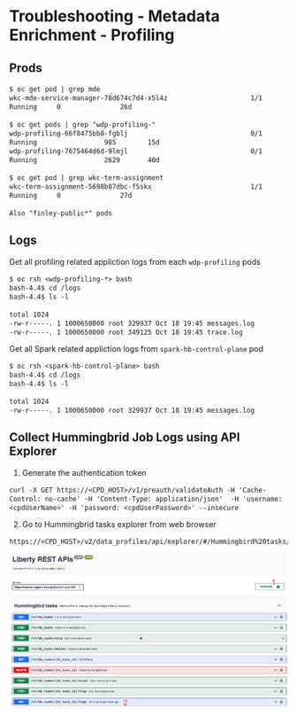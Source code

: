 # Troubleshooting - Metadata Enrichment - Profiling
## Prods 

```
$ oc get pod | grep mde
wkc-mde-service-manager-78d674c7d4-x5l4z                     1/1     Running     0               26d

$ oc get pods | grep "wdp-profiling-"
wdp-profiling-66f8475bb8-fgblj                               0/1     Running                 985        15d
wdp-profiling-7675464d6d-9lmjl                               0/1     Running                 2629       40d

$ oc get pod | grep wkc-term-assignment 
wkc-term-assignment-5698b87dbc-f5skx                         1/1     Running     0               27d

Also "finley-public*" pods
```

## Logs
Get all profiling related appliction logs from each `wdp-profiling` pods
```
$ oc rsh <wdp-profiling-*> bash
bash-4.4$ cd /logs
bash-4.4$ ls -l

total 1024
-rw-r-----. 1 1000650000 root 329937 Oct 18 19:45 messages.log
-rw-r-----. 1 1000650000 root 349125 Oct 18 19:45 trace.log
```
Get all Spark related appliction logs from `spark-hb-control-plane` pod
```
$ oc rsh <spark-hb-control-plane> bash
bash-4.4$ cd /logs
bash-4.4$ ls -l

total 1024
-rw-r-----. 1 1000650000 root 329937 Oct 18 19:45 messages.log
```

## Collect Hummingbrid Job Logs using API Explorer 
1. Generate the authentication token 
```
curl -X GET https://<CPD_HOST>/v1/preauth/validateAuth -H 'Cache-Control: no-cache' -H 'Content-Type: application/json'  -H 'username: <cpdUserName>' -H 'password: <cpdUserPassword>' --insecure
```
2. Go to Hummingbrid tasks explorer from web browser
```
https://<CPD_HOST>/v2/data_profiles/api/explorer/#/Hummingbird%20tasks/getHbTaskLogs
```
![](../../images/API-Explorer-Hummingbrid-Job-Log.png)
